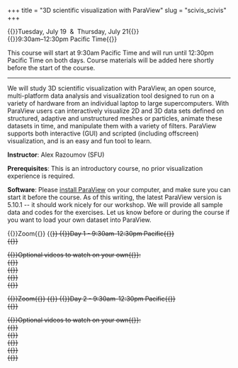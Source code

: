 +++
title = "3D scientific visualization with ParaView"
slug = "scivis_scivis"
+++

{{<cor>}}Tuesday, July 19 &nbsp;&&nbsp; Thursday, July 21{{</cor>}}\
{{<cgr>}}9:30am–12:30pm Pacific Time{{</cgr>}}

This course will start at 9:30am Pacific Time and will run until 12:30pm Pacific Time on both days. Course
materials will be added here shortly before the start of the course.

<!-- Please download a [ZIP file](https://owncloud.westgrid.ca/index.php/s/yG9xbsYLbLymvdZ/download) with the slides (single -->
<!-- PDF combining all chapters), sample datasets and scripts. -->

---

We will study 3D scientific visualization with ParaView, an open source, multi-platform data analysis and visualization
tool designed to run on a variety of hardware from an individual laptop to large supercomputers. With ParaView users can
interactively visualize 2D and 3D data sets defined on structured, adaptive and unstructured meshes or particles,
animate these datasets in time, and manipulate them with a variety of filters. ParaView supports both interactive (GUI)
and scripted (including offscreen) visualization, and is an easy and fun tool to learn.

**Instructor**: Alex Razoumov (SFU)

**Prerequisites**: This is an introductory course, no prior visualization experience is required.

**Software**: Please [install ParaView](https://www.paraview.org/download) on your computer, and make sure you
can start it before the course. As of this writing, the latest ParaView version is 5.10.1 -- it should work
nicely for our workshop. We will provide all sample data and codes for the exercises. Let us know before or
during the course if you want to load your own dataset into ParaView.

{{<cor>}}Zoom{{</cor>}} {{<s>}} {{<cgr>}}Day 1 - 9:30am-12:30pm Pacific{{</cgr>}} \
{{<linktitle url="../vis1" text="Day 1 session">}}

{{<chap>}}Optional videos to watch on your own{{</chap>}}: \
{{<linktitle url="../vis/vis-01-intro" text="Introduction (28 min)">}} \
{{<linktitle url="../vis/vis-02-arch" text="ParaView architecture and GUI (11 min)">}} \
{{<linktitle url="../vis/vis-03-import" text="Importing data into ParaView (29 min)">}} \
{{<linktitle url="../vis/vis-04-filters" text="Working with ParaView filters (35 min)">}}

{{<cor>}}Zoom{{</cor>}} {{<s>}} {{<cgr>}}Day 2 - 9:30am-12:30pm Pacific{{</cgr>}} \
{{<linktitle url="../vis2" text="Day 2 session">}}

{{<chap>}}Optional videos to watch on your own{{</chap>}}: \
{{<linktitle url="../vis/vis-05-export" text="Exporting scenes (5 min)">}} \
{{<linktitle url="../vis/vis-06-animation" text="Animation in ParaView (14 min)">}} \
{{<linktitle url="../vis/vis-07-scripting" text="Python scripting in ParaView (30 min)">}} \
{{<linktitle url="../vis/vis-08-remote" text="Remote and distributed visualization (37 min)">}} \
{{<linktitle url="../vis/vis-09-summary" text="Summary (4 min)">}}

